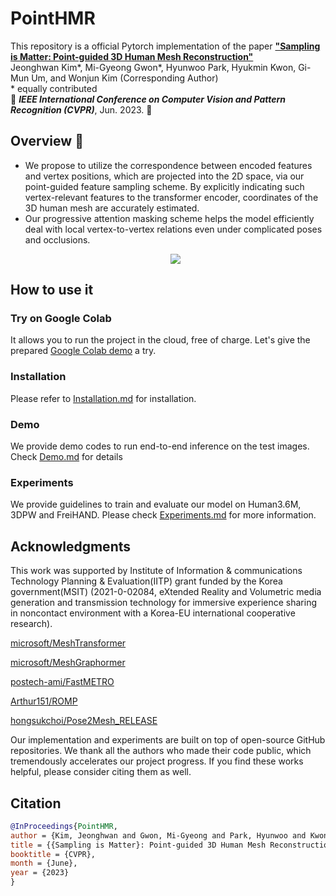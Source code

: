 # PointHMR

This repository is a official Pytorch implementation of the paper [**"Sampling is Matter: Point-guided 3D Human Mesh Reconstruction"**](https://) <br>
Jeonghwan Kim*, Mi-Gyeong Gwon*, Hyunwoo Park, Hyukmin Kwon, Gi-Mun Um, and Wonjun Kim (Corresponding Author) <br>
\* equally contributed <br>
:maple_leaf: ***IEEE International Conference on Computer Vision and Pattern Recognition (CVPR)***, Jun. 2023. :maple_leaf:

## Overview :eyes:
- We propose to utilize the correspondence between encoded features and vertex positions, which are projected into the 2D space, via our point-guided feature sampling scheme. By explicitly indicating such vertex-relevant features to the transformer encoder, coordinates of the 3D human mesh are accurately estimated.
- Our progressive attention masking scheme helps the model efficiently deal with local vertex-to-vertex relations even under complicated poses and occlusions.
    <p align="center"><img src='https://github.com/DCVL-3D/PointHMR_release/blob/main/documents/fig1.png'></p>


## How to use it

### Try on Google Colab
It allows you to run the project in the cloud, free of charge. 
Let's give the prepared [Google Colab demo](https://colab.research.google.com/) a try.

### Installation

Please refer to [Installation.md](documents/installation.md) for installation.

### Demo

We provide demo codes to run end-to-end inference on the test images.
Check [Demo.md](docs/Demo.md) for details

### Experiments
We provide guidelines to train and evaluate our model on Human3.6M, 3DPW and FreiHAND.
Please check [Experiments.md](documents/Experiments.md) for more information.

## Acknowledgments
This work was supported by Institute of Information \& communications Technology Planning \& Evaluation(IITP) grant funded by the Korea government(MSIT) (2021-0-02084, eXtended Reality and Volumetric media generation and transmission technology for immersive experience sharing in noncontact environment with a Korea-EU international cooperative research).

[microsoft/MeshTransformer](https://github.com/microsoft/MeshTransformer) 

[microsoft/MeshGraphormer](https://github.com/microsoft/MeshGraphormer) 

[postech-ami/FastMETRO](https://github.com/postech-ami/FastMETRO) 

[Arthur151/ROMP](https://github.com/Arthur151/ROMP) 

[hongsukchoi/Pose2Mesh_RELEASE](https://github.com/hongsukchoi/Pose2Mesh_RELEASE)

Our implementation and experiments are built on top of open-source GitHub repositories. We thank all the authors who made their code public, which tremendously accelerates our project progress. If you find these works helpful, please consider citing them as well.

## Citation
```bibtex
@InProceedings{PointHMR,
author = {Kim, Jeonghwan and Gwon, Mi-Gyeong and Park, Hyunwoo and Kwon, Hyukmin and Um, Gi-Mun and Kim , Wonjun},
title = {{Sampling is Matter}: Point-guided 3D Human Mesh Reconstruction},
booktitle = {CVPR},
month = {June},
year = {2023}
}
```
<!--
## License
 -->
